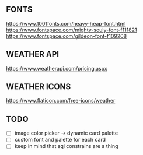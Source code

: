 ## FONTS
https://www.1001fonts.com/heavy-heap-font.html
https://www.fontspace.com/mighty-souly-font-f111821
https://www.fontspace.com/gildeon-font-f109208

## WEATHER API
https://www.weatherapi.com/pricing.aspx

## WEATHER ICONS
https://www.flaticon.com/free-icons/weather

## TODO
- [ ] image color picker -> dynamic card palette
- [ ] custom font and palette for each card
- [ ] keep in mind that sql constrains are a thing